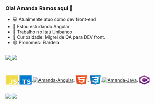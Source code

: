 


### Ola! Amanda Ramos aqui 👋
	
	
- 💻 Atualmente atuo como dev front-end    
- 🚀 Estou estudando Angular	  
- 🧡 Trabalho no Itaú Unibanco	  
- 🔀 Curiosidade: Migrei de QA para DEV front.
- 😄 Pronomes: Ela/dela  


    
##
    

            
<div>
	<a href="https://github.com/Aramosilva">
		<img height="180em" src="https://github-readme-stats.vercel.app/api?username=Aramosilva&show_icons=true&theme=dracula&include_all_commits=true&count_private=true"/>
		<img height="180em" src="https://github-readme-stats.vercel.app/api/top-langs/?username=Aramosilva&layout=compact&langs_count=16&theme=dracula"/>
</div>

    
##
    

<div style="display: inline_block"><br>
  <img align="center" alt="Amanda-Js" height="30" width="40" src="https://raw.githubusercontent.com/devicons/devicon/master/icons/javascript/javascript-plain.svg">
  <img align="center" alt="Amanda-Ts" height="30" width="40" src="https://raw.githubusercontent.com/devicons/devicon/master/icons/typescript/typescript-plain.svg">
  <img align="center" alt="Amanda-Angular" height="30" width="40" src="https://cdn.jsdelivr.net/gh/devicons/devicon/icons/angularjs/angularjs-original.svg" /> 
  <img align="center" alt="Amanda-HTML" height="30" width="40" src="https://raw.githubusercontent.com/devicons/devicon/master/icons/html5/html5-original.svg">
  <img align="center" alt="Amanda-CSS" height="30" width="40" src="https://raw.githubusercontent.com/devicons/devicon/master/icons/css3/css3-original.svg">
  <img align="center" alt="Amanda-Java" height="30" width="40" src="https://cdn.jsdelivr.net/gh/devicons/devicon/icons/java/java-original-wordmark.svg">     
  <img align="center" alt="Rafa-Csharp" height="30" width="40" src="https://raw.githubusercontent.com/devicons/devicon/master/icons/csharp/csharp-original.svg">
</div>
  
  ##
 
<div> 
  <a href = "mailto:mandoca2016@gmail.com"><img src="https://img.shields.io/badge/-Gmail-%23333?style=for-the-badge&logo=gmail&logoColor=white" target="_blank"></a>
  <a href="https://www.linkedin.com/in/amanda-ramos-da-silva-634398154/" target="_blank"><img src="https://img.shields.io/badge/-LinkedIn-%230077B5?style=for-the-badge&logo=linkedin&logoColor=white" target="_blank"></a> 
</div>
